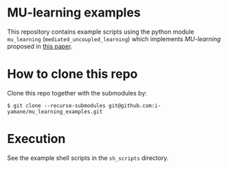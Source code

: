 # MU-learning examples
This repository contains example scripts using the python module `mu_learning` (`mediated_uncoupled_learning`)
which implements _MU-learning_ proposed in [this paper](https://arxiv.org/abs/2107.08135).

# How to clone this repo
Clone this repo together with the submodules by:
```shell
$ git clone --recurse-submodules git@github.com:i-yamane/mu_learning_examples.git
```

# Execution
See the example shell scripts in the `sh_scripts` directory.

